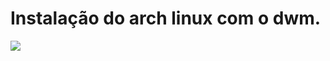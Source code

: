 # Instalação do arch linux com o dwm.

<p align="left"><img src="https://notabug.org/kleidione/openbox/raw/master/Logo.png"</p>
